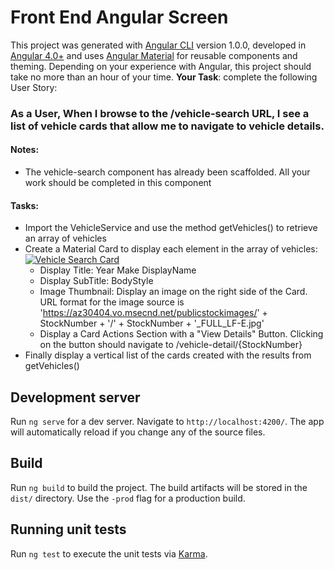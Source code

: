 # Front End Angular Screen

This project was generated with [Angular CLI](https://github.com/angular/angular-cli) version 1.0.0, developed in [Angular 4.0+](https://angular.io/) and uses 
[Angular Material](https://material.angular.io/) for reusable components and theming.  Depending on your experience with Angular, this project should take no more than an hour of your time.  **Your Task**: complete the following User Story:
 
### As a User, When I browse to the /vehicle-search URL, I see a list of vehicle cards that allow me to navigate to vehicle details.

#### Notes:
 - The vehicle-search component has already been scaffolded.  All your work should be completed in
 this component

#### Tasks:
 - Import the VehicleService and use the method getVehicles() to retrieve an array of vehicles
 - Create a Material Card to display each element in the array of vehicles:
 [![Vehicle Search Card](https://commondrivetimedev.blob.core.windows.net/screen/vehicle-card.png)](https://commondrivetimedev.blob.core.windows.net/screen/vehicle-card.png)
   - Display Title: Year Make DisplayName
   - Display SubTitle: BodyStyle
   - Image Thumbnail: Display an image on the right side of the Card. URL format for the image source is 'https://az30404.vo.msecnd.net/publicstockimages/' + StockNumber + '/' +
                                            StockNumber + '_FULL_LF-E.jpg'
   - Display a Card Actions Section with a "View Details" Button.  Clicking on the button should navigate to /vehicle-detail/{StockNumber}
 - Finally display a vertical list of the cards created with the results from getVehicles()

## Development server

Run `ng serve` for a dev server. Navigate to `http://localhost:4200/`. The app will automatically reload if you change any of the source files.

## Build

Run `ng build` to build the project. The build artifacts will be stored in the `dist/` directory. Use the `-prod` flag for a production build.

## Running unit tests

Run `ng test` to execute the unit tests via [Karma](https://karma-runner.github.io).


